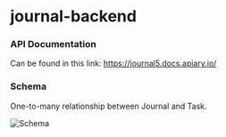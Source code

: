 # journal-backend

### API Documentation

Can be found in this link: https://journal5.docs.apiary.io/

### Schema

One-to-many relationship between Journal and Task.

![Schema](https://user-images.githubusercontent.com/49200001/117876075-ec91ee00-b270-11eb-996b-b0fe77c539e3.png)

